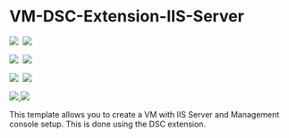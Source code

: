 # VM-DSC-Extension-IIS-Server

<IMG SRC="https://azbotstorage.blob.core.windows.net/badges/dsc-extension-iis-server-windows-vm/PublicLastTestDate.svg" />&nbsp;
<IMG SRC="https://azbotstorage.blob.core.windows.net/badges/dsc-extension-iis-server-windows-vm/PublicDeployment.svg" />&nbsp;

<IMG SRC="https://azbotstorage.blob.core.windows.net/badges/dsc-extension-iis-server-windows-vm/FairfaxLastTestDate.svg" />&nbsp;
<IMG SRC="https://azbotstorage.blob.core.windows.net/badges/dsc-extension-iis-server-windows-vm/FairfaxDeployment.svg" />&nbsp;

<IMG SRC="https://azbotstorage.blob.core.windows.net/badges/dsc-extension-iis-server-windows-vm/BestPracticeResult.svg" />&nbsp;
<IMG SRC="https://azbotstorage.blob.core.windows.net/badges/dsc-extension-iis-server-windows-vm/CredScanResult.svg" />&nbsp;

<a href="https://portal.azure.com/#create/Microsoft.Template/uri/https%3A%2F%2Fraw.githubusercontent.com%2FAzure%2Fazure-quickstart-templates%2Fmaster%2Fdsc-extension-iis-server-windows-vm%2Fazuredeploy.json" target="_blank">
    <img src="http://azuredeploy.net/deploybutton.png"/>
</a>
<a href="http://armviz.io/#/?load=https%3A%2F%2Fraw.githubusercontent.com%2FAzure%2Fazure-quickstart-templates%2Fmaster%2Fdsc-extension-iis-server-windows-vm%2Fazuredeploy.json" target="_blank">
    <img src="http://armviz.io/visualizebutton.png"/>
</a>

This template allows you to create a VM with IIS Server and Management console setup. This is done using the DSC extension.
